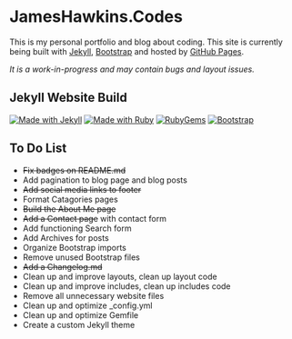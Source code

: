 # JamesHawkins.Codes

This is my personal portfolio and blog about coding. This site is currently being built with [Jekyll](https://jekyllrb.com), [Bootstrap](https://getbootstrap.com/) and hosted by [GitHub Pages](https://pages.github.com).

_It is a work-in-progress and may contain bugs and layout issues._

## Jekyll Website Build

[![Made with Jekyll](https://img.shields.io/badge/Jekyll-3.9.3-blue?logo=jekyll&logoColor=white)](https://jekyllrb.com)
[![Made with Ruby](https://img.shields.io/badge/Ruby->=3.2.2-label?logo=ruby&logoColor=white&color=%23CC342D)](https://ruby-lang.org)
[![RubyGems](https://img.shields.io/badge/RubyGems-3.5.1-label?logo=rubygems&logoColor=white&color=%23E9573F)](https://rubygems.org/pages/download)
[![Bootstrap](https://img.shields.io/badge/Bootstrap-5.3.2-label?logo=bootstrap&logoColor=white&color=%237952B3)](<https://www.getbootstrap.com>)

## To Do List

- ~~Fix badges on README.md~~
- Add pagination to blog page and blog posts
- ~~Add social media links to footer~~
- Format Catagories pages
- ~~Build the About Me page~~
- ~~Add a Contact page~~ with contact form
- Add functioning Search form
- Add Archives for posts
- Organize Bootstrap imports
- Remove unused Bootstrap files
- ~~Add a Changelog.md~~
- Clean up and improve layouts, clean up layout code
- Clean up and improve includes, clean up includes code
- Remove all unnecessary website files
- Clean up and optimize \_config.yml
- Clean up and optimize Gemfile
- Create a custom Jekyll theme
